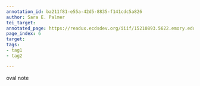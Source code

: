 ```yaml
---
annotation_id: ba211f81-e55a-42d5-8835-f141cdc5a826
author: Sara E. Palmer
tei_target: 
annotated_page: https://readux.ecdsdev.org/iiif/15210893.5622.emory.edu/canvas/15210893.5622.emory.edu$7
page_index: 6
target: 
tags:
- tag1
- tag2

---
```

<p>oval note</p>